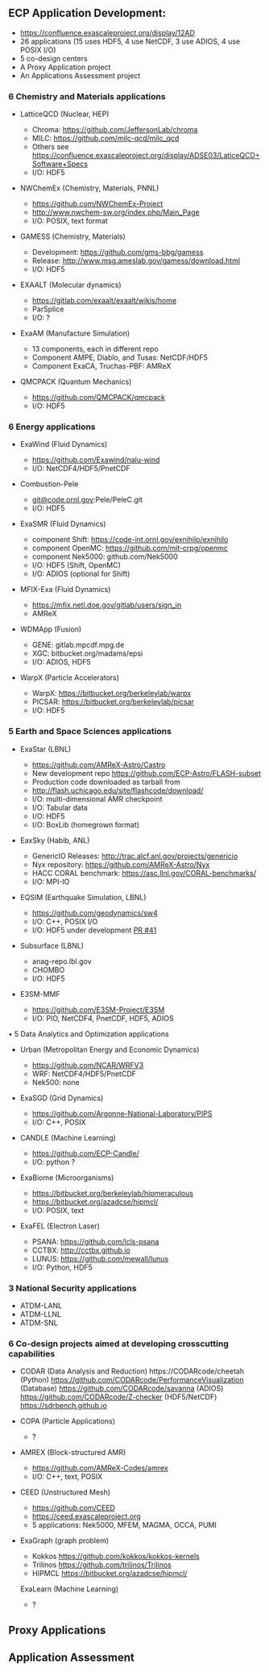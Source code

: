 ## ECP Application Development:
 * https://confluence.exascaleproject.org/display/12AD
 * 26 applications (15 uses HDF5, 4 use NetCDF, 3 use ADIOS, 4 use POSIX I/O)
 * 5 co-design centers
 * A Proxy Application project
 * An Applications Assessment project

### 6 Chemistry and Materials applications
 * LatticeQCD (Nuclear, HEP)
   * Chroma: https://github.com/JeffersonLab/chroma
   * MILC: https://github.com/milc-qcd/milc_qcd
   * Others see https://confluence.exascaleproject.org/display/ADSE03/LaticeQCD+Software+Specs
   * I/O: HDF5

 * NWChemEx (Chemistry, Materials, PNNL)
   * https://github.com/NWChemEx-Project
   * http://www.nwchem-sw.org/index.php/Main_Page
   * I/O: POSIX, text format

 * GAMESS (Chemistry, Materials)
   * Development: https://github.com/gms-bbg/gamess
   * Release: http://www.msg.ameslab.gov/gamess/download.html
   * I/O: HDF5

 * EXAALT (Molecular dynamics)
   * https://gitlab.com/exaalt/exaalt/wikis/home
   * ParSplice
   * I/O: ?

 * ExaAM (Manufacture Simulation)
   * 13 components, each in different repo
   * Component AMPE, Diablo, and Tusas: NetCDF/HDF5
   * Component ExaCA, Truchas-PBF: AMReX

 * QMCPACK (Quantum Mechanics)
   * https://github.com/QMCPACK/qmcpack
   * I/O: HDF5

### 6 Energy applications
 * ExaWind (Fluid Dynamics)
   * https://github.com/Exawind/nalu-wind
   * I/O: NetCDF4/HDF5/PnetCDF

 * Combustion-Pele
   * git@code.ornl.gov:Pele/PeleC.git
   * I/O: HDF5

 * ExaSMR (Fluid Dynamics)
   * component Shift: https://code-int.ornl.gov/exnihilo/exnihilo
   * component OpenMC: https://github.com/mit-crpg/openmc
   * component Nek5000: github.com/Nek5000
   * I/O: HDF5 (Shift, OpenMC)
   * I/O: ADIOS (optional for Shift)

 * MFIX-Exa (Fluid Dynamics)
   * https://mfix.netl.doe.gov/gitlab/users/sign_in
   * AMReX

 * WDMApp (Fusion)
   * GENE: gitlab.mpcdf.mpg.de
   * XGC: bitbucket.org/madams/epsi
   * I/O: ADIOS, HDF5

 * WarpX (Particle Accelerators)
   * WarpX: https://bitbucket.org/berkeleylab/warpx
   * PICSAR: https://bitbucket.org/berkeleylab/picsar
   * I/O: HDF5

### 5 Earth and Space Sciences applications
 * ExaStar (LBNL)
   * https://github.com/AMReX-Astro/Castro
   * New development repo https://github.com/ECP-Astro/FLASH-subset
   * Production code downloaded as tarball from
   * http://flash.uchicago.edu/site/flashcode/download/
   * I/O: multi-dimensional AMR checkpoint
   * I/O: Tabular data
   * I/O: HDF5
   * I/O: BoxLib (homegrown format)

 * EaxSky (Habib, ANL)
   * GenericIO Releases: http://trac.alcf.anl.gov/projects/genericio
   * Nyx repository: https://github.com/AMReX-Astro/Nyx
   * HACC CORAL benchmark: https://asc.llnl.gov/CORAL-benchmarks/
   * I/O: MPI-IO

 * EQSIM (Earthquake Simulation, LBNL) 
   * https://github.com/geodynamics/sw4
   * I/O: C++, POSIX I/O
   * I/O: HDF5 under development [PR #41](https://github.com/geodynamics/sw4/pull/41)

 * Subsurface (LBNL)
   * anag-repo.lbl.gov
   * CHOMBO
   * I/O: HDF5

 * E3SM-MMF
   * https://github.com/E3SM-Project/E3SM
   * I/O: PIO, NetCDF4, PnetCDF, HDF5, ADIOS

• 5 Data Analytics and Optimization applications
 * Urban (Metropolitan Energy and Economic Dynamics)
   * https://github.com/NCAR/WRFV3
   * WRF: NetCDF4/HDF5/PnetCDF
   * Nek500: none

 * ExaSGD (Grid Dynamics)
   * https://github.com/Argonne-National-Laboratory/PIPS
   * I/O: C++, POSIX

 * CANDLE (Machine Learning)
   * https://github.com/ECP-Candle/
   * I/O: python ?

 * ExaBiome (Microorganisms)
   * https://bitbucket.org/berkeleylab/hipmeraculous
   * https://bitbucket.org/azadcse/hipmcl/
   * I/O: POSIX, text

 * ExaFEL (Electron Laser)
   * PSANA: https://github.com/lcls-psana	
   * CCTBX: http://cctbx.github.io
   * LUNUS: https://github.com/mewall/lunus
   * I/O: Python, HDF5

### 3 National Security applications
 *  ATDM-LANL
 * ATDM-LLNL
 * ATDM-SNL

### 6 Co-design projects aimed at developing crosscutting capabilities
 * CODAR (Data Analysis and Reduction)
		https://CODARcode/cheetah (Python)
		https://github.com/CODARcode/PerformanceVisualization (Database)
		https://github.com/CODARcode/savanna (ADIOS)
		https://github.com/CODARcode/Z-checker (HDF5/NetCDF)
		https://sdrbench.github.io

 * COPA (Particle Applications)
   * ?
		
 * AMREX (Block-structured AMR)
   * https://github.com/AMReX-Codes/amrex
   * I/O: C++, text, POSIX

 * CEED (Unstructured Mesh)
   * https://github.com/CEED
   * https://ceed.exascaleproject.org
   * 5 applications: Nek5000, MFEM, MAGMA, OCCA, PUMI

 * ExaGraph (graph problem)
   * Kokkos https://github.com/kokkos/kokkos-kernels
   * Trilinos https://github.com/trilinos/Trilinos
   * HIPMCL https://bitbucket.org/azadcse/hipmcl/

	ExaLearn (Machine Learning)
   * ?

## Proxy Applications

## Application Assessment
